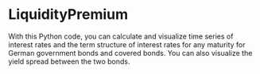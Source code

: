 # LiquidityPremium
With this Python code, you can calculate and visualize time series of interest rates and the term structure of interest rates for any maturity for German government bonds and covered bonds. You can also visualize the yield spread between the two bonds.
